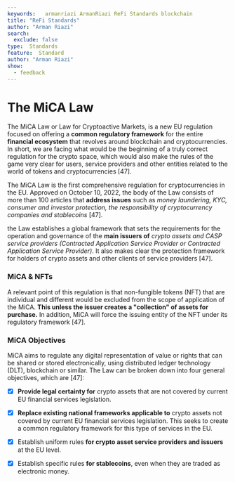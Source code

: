 ```yaml
---
keywords:   armanriazi ArmanRiazi ReFi Standards blockchain
title: "ReFi Standards"
author: "Arman Riazi"
search:
  exclude: false
type:  Standards
feature:  Standard
author: "Arman Riazi"
show:
  - feedback
---
```


# The MiCA Law 

The MiCA Law or Law for Cryptoactive Markets, is a new EU regulation focused on offering a **common regulatory framework** for the entire **financial ecosystem** that revolves around blockchain and cryptocurrencies. In short, we are facing what would be the beginning of a truly correct regulation for the crypto space, which would also make the rules of the game very clear for users, service providers and other entities related to the world of tokens and cryptocurrencies [47].

The MiCA Law is the first comprehensive regulation for cryptocurrencies in the EU. Approved on October 10, 2022, the body of the Law consists of more than 100 articles that **address issues** such as *money laundering, KYC, consumer and investor protection, the responsibility of cryptocurrency companies and stablecoins* [47].

the Law establishes a global framework that sets the requirements for the operation and governance of the **main issuers of** *crypto assets and CASP service providers (Contracted Application Service Provider or Contracted Application Service Provider)*. It also makes clear the protection framework for holders of crypto assets and other clients of service providers [47].

### MiCA & NFTs
A relevant point of this regulation is that non-fungible tokens (NFT) that are individual and different would be excluded from the scope of application of the MiCA. **This unless the issuer creates a "collection" of assets for purchase.** In addition, MiCA will force the issuing entity of the NFT under its regulatory framework [47].

### MiCA Objectives
MiCA aims to regulate any digital representation of value or rights that can be shared or stored electronically, using distributed ledger technology (DLT), blockchain or similar.
The Law can be broken down into four general objectives, which are [47]:

- [x] **Provide legal certainty for** crypto assets that are not covered by current EU financial services legislation.
- [x] **Replace existing national frameworks applicable to** crypto assets not covered by current EU financial services legislation. This seeks to create a common regulatory framework for this type of services in the EU.
- [x] Establish uniform rules **for crypto asset service providers and issuers** at the EU level.
- [x] Establish specific rules **for stablecoins**, even when they are traded as electronic money.

